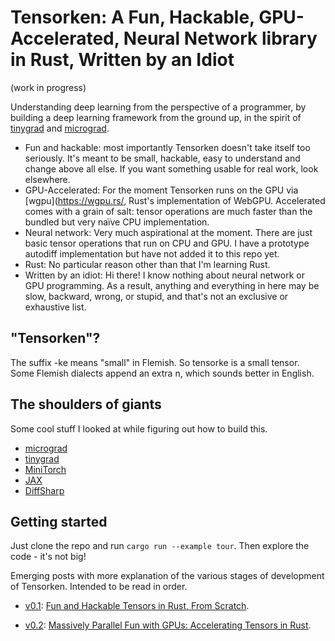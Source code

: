 # Tensorken: A Fun, Hackable, GPU-Accelerated, Neural Network library in Rust, Written by an Idiot

(work in progress)

Understanding deep learning from the perspective of a programmer, by building a deep learning framework from the ground up, in the spirit of [tinygrad](https://github.com/geohot/tinygrad) and [micrograd](https://github.com/karpathy/micrograd).

- Fun and hackable: most importantly Tensorken doesn't take itself too seriously. It's meant to be small, hackable, easy to understand and change above all else. If you want something usable for real work, look elsewhere.
- GPU-Accelerated: For the moment Tensorken runs on the GPU via [wgpu](https://wgpu.rs/, Rust's implementation of WebGPU. Accelerated comes with a grain of salt: tensor operations are much faster than the bundled but very naïve CPU implementation.
- Neural network: Very much aspirational at the moment. There are just basic tensor operations that run on CPU and GPU. I have a prototype autodiff implementation but have not added it to this repo yet.
- Rust: No particular reason other than that I'm learning Rust.
- Written by an idiot: Hi there! I know nothing about neural network or GPU programming. As a result, anything and everything in here may be slow, backward, wrong, or stupid, and that's not an exclusive or exhaustive list.

## "Tensorken"?

The suffix -ke means "small" in Flemish. So tensorke is a small tensor. Some Flemish dialects append an extra n, which sounds better in English.

## The shoulders of giants

Some cool stuff I looked at while figuring out how to build this.

- [micrograd](https://github.com/karpathy/micrograd)
- [tinygrad](https://github.com/geohot/tinygrad)
- [MiniTorch](https://minitorch.github.io/module0/module0/)
- [JAX](https://jax.readthedocs.io/en/latest/autodidax.html#jax-core-machinery)
- [DiffSharp](https://diffsharp.github.io/)

## Getting started

Just clone the repo and run `cargo run --example tour`. Then explore the code - it's not big!

Emerging posts with more explanation of the various stages of development of Tensorken. Intended to be read in order.

- [v0.1](https://github.com/kurtschelfthout/tensorken/releases/tag/v0.1): [Fun and Hackable Tensors in Rust, From Scratch](https://getcode.substack.com/p/fun-and-hackable-tensors-in-rust).

- [v0.2](https://github.com/kurtschelfthout/tensorken/releases/tag/v0.2): [Massively Parallel Fun with GPUs: Accelerating Tensors in Rust](https://getcode.substack.com/p/massively-parallel-fun-with-gpus).

